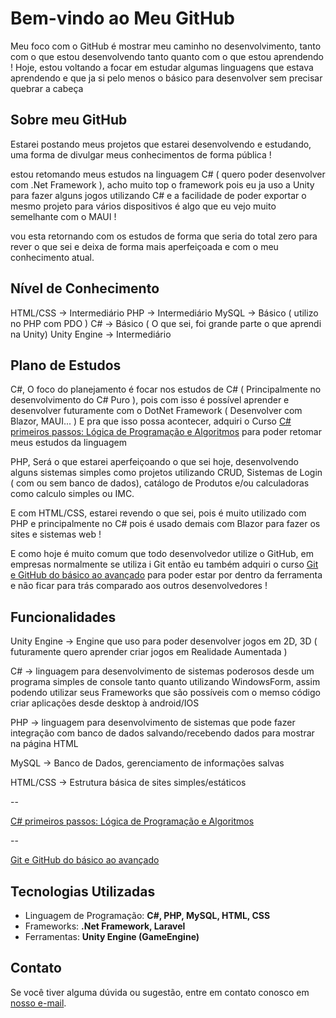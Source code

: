 # Bem-vindo ao Meu GitHub

Meu foco com o GitHub é mostrar meu caminho no desenvolvimento, tanto com o que estou desenvolvendo tanto quanto com o que estou aprendendo !
Hoje, estou voltando a focar em estudar algumas linguagens que estava aprendendo e que ja si pelo menos o básico para desenvolver sem precisar quebrar a cabeça

## Sobre meu GitHub

Estarei postando meus projetos que estarei desenvolvendo e estudando, uma forma de divulgar meus conhecimentos de forma pública !

estou retomando meus estudos na linguagem C# ( quero poder desenvolver com .Net Framework ), acho muito top o framework pois eu ja uso a Unity para fazer alguns jogos utilizando C# e a facilidade de poder exportar o mesmo projeto para vários dispositivos é algo que eu vejo muito semelhante com o MAUI !

vou esta retornando com os estudos de forma que seria do total zero para rever o que sei e deixa de forma mais aperfeiçoada e com o meu conhecimento atual.

## Nível de Conhecimento

HTML/CSS -> Intermediário
PHP -> Intermediário
MySQL -> Básico ( utilizo no PHP com PDO )
C# -> Básico ( O que sei, foi grande parte o que aprendi na Unity)
Unity Engine -> Intermediário

## Plano de Estudos

C#,
O foco do planejamento é focar nos estudos de C# ( Principalmente no desenvolvimento do C# Puro ), pois com isso é possível aprender e desenvolver futuramente com o DotNet Framework
( Desenvolver com Blazor, MAUI... )
 E pra que isso possa acontecer, adquiri o Curso <a href="https://www.udemy.com/course/logica-de-programacao-csharp/?couponCode=MCLARENT71824">C# primeiros passos: Lógica de Programação e Algoritmos</a> para poder retomar meus estudos da linguagem

PHP,
Será o que estarei aperfeiçoando o que sei hoje,
desenvolvendo alguns sistemas simples como projetos utilizando CRUD, Sistemas de Login ( com ou sem banco de dados), catálogo de Produtos e/ou calculadoras como calculo simples ou IMC.

E com HTML/CSS,
estarei revendo o que sei, pois é muito utilizado com PHP e principalmente no C# pois é usado demais com Blazor para fazer os sites e sistemas web !

E como hoje é muito comum que todo desenvolvedor utilize o GitHub, em empresas normalmente se utiliza i Git
então eu também adquiri o curso <a href="https://www.udemy.com/course/aprenda-git-e-github/?couponCode=MCLARENT71824">Git e GitHub do básico ao avançado</a> para poder estar por dentro da ferramenta e não ficar para trás comparado aos outros desenvolvedores !

## Funcionalidades

Unity Engine -> Engine que uso para poder desenvolver jogos em 2D, 3D
( futuramente quero aprender criar jogos em Realidade Aumentada )

C# -> linguagem para desenvolvimento de sistemas poderosos desde um programa simples de console tanto quanto utilizando WindowsForm, assim podendo utilizar seus Frameworks que são possíveis com o memso código criar aplicações desde desktop à android/IOS

PHP -> linguagem para desenvolvimento de sistemas que pode fazer integração com banco de dados salvando/recebendo dados para mostrar na página HTML

MySQL -> Banco de Dados, gerenciamento de informações salvas

HTML/CSS -> Estrutura básica de sites simples/estáticos

--

<a href="https://www.udemy.com/course/logica-de-programacao-csharp/?couponCode=MCLARENT71824">C# primeiros passos: Lógica de Programação e Algoritmos</a>

--

<a href="https://www.udemy.com/course/aprenda-git-e-github/?couponCode=MCLARENT71824">Git e GitHub do básico ao avançado</a>

## Tecnologias Utilizadas

- Linguagem de Programação: **C#, PHP, MySQL, HTML, CSS**
- Frameworks: **.Net Framework, Laravel**
- Ferramentas: **Unity Engine (GameEngine)**

## Contato

Se você tiver alguma dúvida ou sugestão, entre em contato conosco em [nosso e-mail](mailto:sergioboledev@gmail.com).
